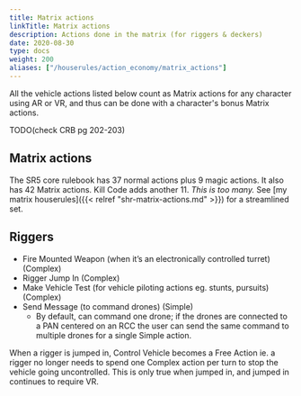 ```yaml
---
title: Matrix actions
linkTitle: Matrix actions
description: Actions done in the matrix (for riggers & deckers)
date: 2020-08-30
type: docs
weight: 200
aliases: ["/houserules/action_economy/matrix_actions"]
---
```


All the vehicle actions listed below count as Matrix actions for any character using AR or VR, and thus can be done with a character's bonus Matrix actions.

TODO(check CRB pg 202-203)

## Matrix actions

The SR5 core rulebook has 37 normal actions plus 9 magic actions. It also has 42 Matrix actions. Kill Code adds another 11. *This is too many.* See [my matrix houserules]({{< relref "shr-matrix-actions.md" >}}) for a streamlined set.

<!--
**Fork** - modify Fork to work the same as Carnival of Carnage above (1 Complex action for the first target, then +1 Simple action for each additional target.)
-->


## Riggers

*   Fire Mounted Weapon (when it’s an electronically controlled turret) (Complex)
*   Rigger Jump In (Complex)
*   Make Vehicle Test (for vehicle piloting actions eg. stunts, pursuits) (Complex)
*   Send Message (to command drones) (Simple)
	*   By default, can command one drone; if the drones are connected to a PAN centered on an RCC the user can send the same command to multiple drones for a single Simple action.

When a rigger is jumped in, Control Vehicle becomes a Free Action ie. a rigger no longer needs to spend one Complex action per turn to stop the vehicle going uncontrolled. This is only true when jumped in, and jumped in continues to require VR.
